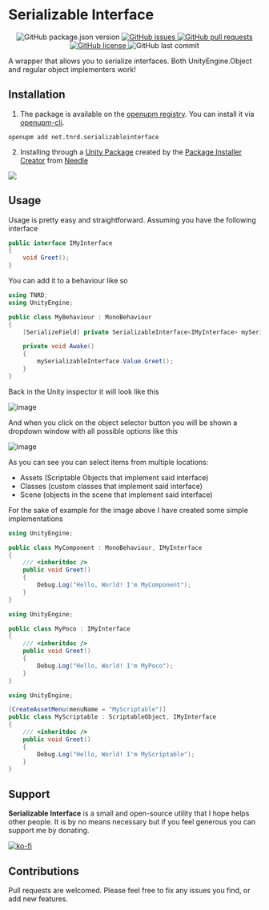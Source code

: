 # Serializable Interface

<p align="center">
	<img alt="GitHub package.json version" src ="https://img.shields.io/github/package-json/v/Thundernerd/Unity3D-SerializableInterface" />
	<a href="https://github.com/Thundernerd/Unity3D-SerializableInterface/issues">
		<img alt="GitHub issues" src ="https://img.shields.io/github/issues/Thundernerd/Unity3D-SerializableInterface" />
	</a>
	<a href="https://github.com/Thundernerd/Unity3D-SerializableInterface/pulls">
		<img alt="GitHub pull requests" src ="https://img.shields.io/github/issues-pr/Thundernerd/Unity3D-SerializableInterface" />
	</a>
	<a href="https://github.com/Thundernerd/Unity3D-SerializableInterface/blob/master/LICENSE.md">
		<img alt="GitHub license" src ="https://img.shields.io/github/license/Thundernerd/Unity3D-SerializableInterface" />
	</a>
	<img alt="GitHub last commit" src ="https://img.shields.io/github/last-commit/Thundernerd/Unity3D-SerializableInterface" />
</p>

A wrapper that allows you to serialize interfaces. Both UnityEngine.Object and regular object implementers work!

## Installation
1. The package is available on the [openupm registry](https://openupm.com). You can install it via [openupm-cli](https://github.com/openupm/openupm-cli).
```
openupm add net.tnrd.serializableinterface
```

2. Installing through a [Unity Package](http://package-installer.glitch.me/v1/installer/package.openupm.com/net.tnrd.serializableinterface?registry=https://package.openupm.com) created by the [Package Installer Creator](https://package-installer.glitch.me) from [Needle](https://needle.tools)

[<img src="https://img.shields.io/badge/-Download-success?style=for-the-badge"/>](http://package-installer.glitch.me/v1/installer/package.openupm.com/net.tnrd.serializableinterface?registry=https://package.openupm.com)

## Usage

Usage is pretty easy and straightforward. Assuming you have the following interface
```c#
public interface IMyInterface
{
    void Greet();
}
```

You can add it to a behaviour like so
```c#
using TNRD;
using UnityEngine;

public class MyBehaviour : MonoBehaviour
{
    [SerializeField] private SerializableInterface<IMyInterface> mySerializableInterface;

    private void Awake()
    {
        mySerializableInterface.Value.Greet();
    }
}
```

Back in the Unity inspector it will look like this

![image](https://user-images.githubusercontent.com/5531467/164994596-82ce84c8-27bc-4957-a297-f7c7d69c79d9.png)

And when you click on the object selector button you will be shown a dropdown window with all possible options like this

![image](https://user-images.githubusercontent.com/5531467/164994604-15a0d060-72d1-440b-926b-883dd5f31955.png)

As you can see you can select items from multiple locations:
- Assets (Scriptable Objects that implement said interface)
- Classes (custom classes that implement said interface)
- Scene (objects in the scene that implement said interface)

For the sake of example for the image above I have created some simple implementations

```c#
using UnityEngine;

public class MyComponent : MonoBehaviour, IMyInterface
{
    /// <inheritdoc />
    public void Greet()
    {
        Debug.Log("Hello, World! I'm MyComponent");
    }
}
```

```c#
using UnityEngine;

public class MyPoco : IMyInterface
{
    /// <inheritdoc />
    public void Greet()
    {
        Debug.Log("Hello, World! I'm MyPoco");
    }
}
```

```c#
using UnityEngine;

[CreateAssetMenu(menuName = "MyScriptable")]
public class MyScriptable : ScriptableObject, IMyInterface
{
    /// <inheritdoc />
    public void Greet()
    {
        Debug.Log("Hello, World! I'm MyScriptable");
    }
}
```


## Support
**Serializable Interface** is a small and open-source utility that I hope helps other people. It is by no means necessary but if you feel generous you can support me by donating.

[![ko-fi](https://www.ko-fi.com/img/githubbutton_sm.svg)](https://ko-fi.com/J3J11GEYY)

## Contributions
Pull requests are welcomed. Please feel free to fix any issues you find, or add new features.

